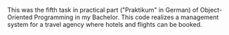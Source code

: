 This was the fifth task in practical part ("Praktikum" in German) of Object-Oriented Programming in my Bachelor. This code realizes a management system for a travel agency where hotels and flights can be booked.
 
